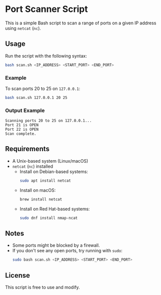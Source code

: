 # Port Scanner Script

This is a simple Bash script to scan a range of ports on a given IP address using `netcat` (`nc`).

## Usage

Run the script with the following syntax:

```bash
bash scan.sh <IP_ADDRESS> <START_PORT> <END_PORT>
```

### Example

To scan ports 20 to 25 on `127.0.0.1`:

```bash
bash scan.sh 127.0.0.1 20 25
```

### Output Example

```
Scanning ports 20 to 25 on 127.0.0.1...
Port 21 is OPEN
Port 22 is OPEN
Scan complete.
```

## Requirements

- A Unix-based system (Linux/macOS)
- `netcat` (`nc`) installed
  - Install on Debian-based systems:
    ```bash
    sudo apt install netcat
    ```
  - Install on macOS:
    ```bash
    brew install netcat
    ```
  - Install on Red Hat-based systems:
    ```bash
    sudo dnf install nmap-ncat
    ```

## Notes

- Some ports might be blocked by a firewall.
- If you don't see any open ports, try running with `sudo`:
  ```bash
  sudo bash scan.sh <IP_ADDRESS> <START_PORT> <END_PORT>
  ```

## License

This script is free to use and modify.
